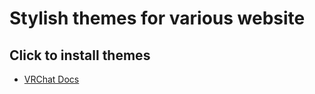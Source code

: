 # Stylish themes for various website

## Click to install themes

- [VRChat Docs](https://orels1.github.io/stylish/vrchat-docs-dark.user.css)
